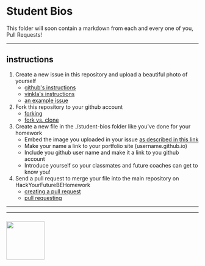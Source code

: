 # Student Bios

This folder will soon contain a markdown from each and every one of you, Pull Requests!

---

## instructions

1. Create a new issue in this repository and upload a beautiful photo of yourself
    * [github's instructions](https://help.github.com/en/articles/file-attachments-on-issues-and-pull-requests)
    * [vinkla's instructions](https://gist.github.com/vinkla/dca76249ba6b73c5dd66a4e986df4c8d)
    * [an example issue](https://github.com/janke-learning/janke-learning.github.io/issues/1) 
2. Fork this repository to your github account 
    * [forking](https://guides.github.com/activities/forking/)
    * [fork vs. clone](https://www.google.com/url?sa=t&rct=j&q=&esrc=s&source=web&cd=20&cad=rja&uact=8&ved=2ahUKEwihx9DwkMrhAhVNbVAKHZ4bCEIQFjATegQIABAB&url=https%3A%2F%2Fgithub.community%2Ft5%2FSupport-Series%2FThe-Difference-Between-Forking-and-Cloning-a-Repository%2Fba-p%2F1372&usg=AOvVaw0PCFTCp62bxxeTPAQgW9h4)
3. Create a new file in the ./student-bios folder like you've done for your homework
    * Embed the image you uploaded in your issue [as described in this link](http://blog.davidebbo.com/2014/11/using-issues-for-github-pages-screenshots.html)
    * Make your name a link to your portfolio site (username.github.io)
    * Include you github user name and make it a link to you github account
    * Introduce yourself so your classmates and future coaches can get to know you!
4. Send a pull request to merge your file into the main repository on HackYourFutureBEHomework
    * [creating a pull request](https://help.github.com/en/articles/creating-a-pull-request)
    * [pull requesting](https://guides.github.com/activities/forking/)









___
___
### <a href="https://hackyourfuture.be" target="_blank"><img src="https://pbs.twimg.com/profile_images/984474625009741824/Bs_qKx6-_400x400.jpg" width="100" height="100"></img></a>
